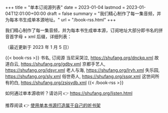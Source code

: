 +++
title = "单本订阅源列表"
date = 2023-01-04
lastmod = 2023-01-04T12:01:00+00:00
draft = false
summary = "我们精心制作了每一集音频，并为每本书生成单本源地址。"
url = "/book-rss.html"
+++

我们精心制作了每一集音频，并为每本书生成单本源，订阅地址大部分即书名的拼音首字母 + xml 后缀，详细列表：

（最近更新于 2023 年 1 月 5 日）

{{< book-rss >}}
书名, 订阅源
当尼采哭泣, https://shufang.org/dnckq.xml
故道白云, https://shufang.org/gdby.xml
京都手艺人, https://shufang.org/jdsyr.xml
老人与海, https://shufang.org/lryh.xml
失乐园, https://shufang.org/sly.xml
俗世奇人, https://shufang.org/ssqr.xml
这世间所有的白, https://shufang.org/zsjsydb.xml
{{< /book-rss >}}

如何通过单本源收听？请访问 👉 https://shufang.org/listen.html

推荐阅读 👉 [使用单本书源打造属于自己的听书架](https://shufang.org/your-bookshelf.html)
